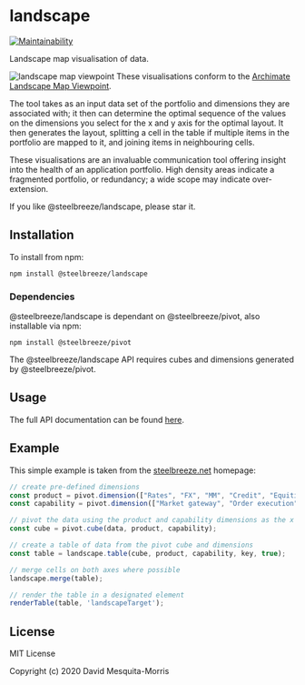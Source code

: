 # landscape
[![Maintainability](https://api.codeclimate.com/v1/badges/1106fd03a5f0df4cf80f/maintainability)](https://codeclimate.com/github/steelbreeze/landscape/maintainability)

Landscape map visualisation of data.

![landscape map viewpoint](https://steelbreeze.net/images/landscape-map.png)
These visualisations conform to the [Archimate Landscape Map Viewpoint](https://pubs.opengroup.org/architecture/archimate2-doc/chap08.html#_Toc371945248).

The tool takes as an input data set of the portfolio and dimensions they are associated with; it then can determine the optimal sequence of the values on the dimensions you select for the x and y axis for the optimal layout. It then generates the layout, splitting a cell in the table if multiple items in the portfolio are mapped to it, and joining items in neighbouring cells. 

These visualisations are an invaluable communication tool offering insight into the health of an application portfolio. High density areas indicate a fragmented portfolio, or redundancy; a wide scope may indicate over-extension.

If you like @steelbreeze/landscape, please star it.
## Installation
To install from npm:
```
npm install @steelbreeze/landscape
```
### Dependencies
@steelbreeze/landscape is dependant on @steelbreeze/pivot, also installable via npm:
```
npm install @steelbreeze/pivot
```
The @steelbreeze/landscape API requires cubes and dimensions generated by @steelbreeze/pivot.
## Usage
The full API documentation can be found [here](https://steelbreeze.net/landscape/api/v3/).

## Example
This simple example is taken from the [steelbreeze.net](https://steelbreeze.net) homepage:
```javascript
// create pre-defined dimensions
const product = pivot.dimension(["Rates", "FX", "MM", "Credit", "Equities"], "Product");
const capability = pivot.dimension(["Market gateway", "Order execution", "Order management", "Confirmations"], "Capability");

// pivot the data using the product and capability dimensions as the x and y axes respectively
const cube = pivot.cube(data, product, capability);

// create a table of data from the pivot cube and dimensions
const table = landscape.table(cube, product, capability, key, true);

// merge cells on both axes where possible
landscape.merge(table);

// render the table in a designated element
renderTable(table, 'landscapeTarget');
```

## License
MIT License

Copyright (c) 2020 David Mesquita-Morris
